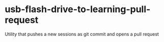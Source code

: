# usb-flash-drive-to-learning-pull-request
Utility that pushes a new sessions as git commit and opens a pull request 
